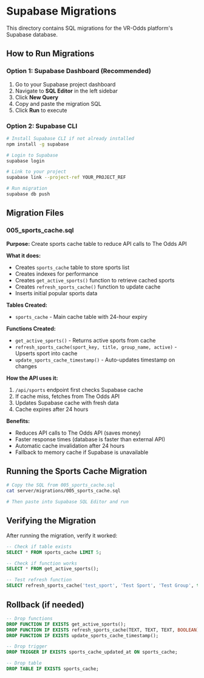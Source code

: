 # Supabase Migrations

This directory contains SQL migrations for the VR-Odds platform's Supabase database.

## How to Run Migrations

### Option 1: Supabase Dashboard (Recommended)
1. Go to your Supabase project dashboard
2. Navigate to **SQL Editor** in the left sidebar
3. Click **New Query**
4. Copy and paste the migration SQL
5. Click **Run** to execute

### Option 2: Supabase CLI
```bash
# Install Supabase CLI if not already installed
npm install -g supabase

# Login to Supabase
supabase login

# Link to your project
supabase link --project-ref YOUR_PROJECT_REF

# Run migration
supabase db push
```

## Migration Files

### 005_sports_cache.sql
**Purpose:** Create sports cache table to reduce API calls to The Odds API

**What it does:**
- Creates `sports_cache` table to store sports list
- Creates indexes for performance
- Creates `get_active_sports()` function to retrieve cached sports
- Creates `refresh_sports_cache()` function to update cache
- Inserts initial popular sports data

**Tables Created:**
- `sports_cache` - Main cache table with 24-hour expiry

**Functions Created:**
- `get_active_sports()` - Returns active sports from cache
- `refresh_sports_cache(sport_key, title, group_name, active)` - Upserts sport into cache
- `update_sports_cache_timestamp()` - Auto-updates timestamp on changes

**How the API uses it:**
1. `/api/sports` endpoint first checks Supabase cache
2. If cache miss, fetches from The Odds API
3. Updates Supabase cache with fresh data
4. Cache expires after 24 hours

**Benefits:**
- Reduces API calls to The Odds API (saves money)
- Faster response times (database is faster than external API)
- Automatic cache invalidation after 24 hours
- Fallback to memory cache if Supabase is unavailable

## Running the Sports Cache Migration

```bash
# Copy the SQL from 005_sports_cache.sql
cat server/migrations/005_sports_cache.sql

# Then paste into Supabase SQL Editor and run
```

## Verifying the Migration

After running the migration, verify it worked:

```sql
-- Check if table exists
SELECT * FROM sports_cache LIMIT 5;

-- Check if function works
SELECT * FROM get_active_sports();

-- Test refresh function
SELECT refresh_sports_cache('test_sport', 'Test Sport', 'Test Group', true);
```

## Rollback (if needed)

```sql
-- Drop functions
DROP FUNCTION IF EXISTS get_active_sports();
DROP FUNCTION IF EXISTS refresh_sports_cache(TEXT, TEXT, TEXT, BOOLEAN);
DROP FUNCTION IF EXISTS update_sports_cache_timestamp();

-- Drop trigger
DROP TRIGGER IF EXISTS sports_cache_updated_at ON sports_cache;

-- Drop table
DROP TABLE IF EXISTS sports_cache;
```

